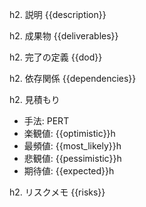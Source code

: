 h2. 説明
{{description}}

h2. 成果物
{{deliverables}}

h2. 完了の定義
{{dod}}

h2. 依存関係
{{dependencies}}

h2. 見積もり
* 手法: PERT
* 楽観値: {{optimistic}}h
* 最頻値: {{most_likely}}h
* 悲観値: {{pessimistic}}h
* 期待値: {{expected}}h

h2. リスクメモ
{{risks}}
